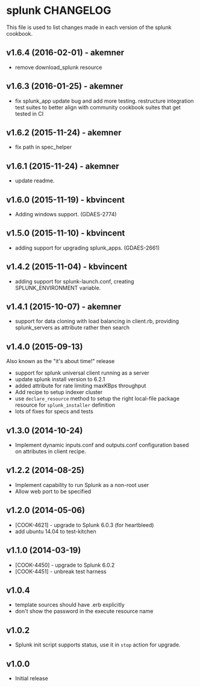 splunk CHANGELOG
================
This file is used to list changes made in each version of the splunk cookbook.

v1.6.4 (2016-02-01) - akemner
-------------------

- remove download_splunk resource

v1.6.3 (2016-01-25) - akemner
-------------------

- fix splunk_app update bug and add more testing. restructure integration test suites to better align with community cookbook suites that get tested in CI

v1.6.2 (2015-11-24) - akemner
-------------------

- fix path in spec_helper

v1.6.1 (2015-11-24) - akemner
-------------------

- update readme.

v1.6.0 (2015-11-19) - kbvincent
-------------------

- Adding windows support. (GDAES-2774)

v1.5.0 (2015-11-10) - kbvincent
-------------------

- adding support for upgrading splunk_apps. (GDAES-2661)

v1.4.2 (2015-11-04) - kbvincent
-------------------

- adding support for splunk-launch.conf, creating SPLUNK_ENVIRONMENT variable.


v1.4.1 (2015-10-07) - akemner
-------------------

- support for data cloning with load balancing in client.rb, providing splunk_servers as attribute rather then search


v1.4.0 (2015-09-13)
-------------------

Also known as the "it's about time!" release

- support for splunk universal client running as a server
- update splunk install version to 6.2.1
- added attribute for rate limiting maxKBps throughput
- Add recipe to setup indexer cluster
- use `declare_resource` method to setup the right local-file package resource for `splunk_installer` definition
- lots of fixes for specs and tests

v1.3.0 (2014-10-24)
-------------------

- Implement dynamic inputs.conf and outputs.conf configuration based on attributes in client recipe.

v1.2.2 (2014-08-25)
-------------------

- Implement capability to run Splunk as a non-root user
- Allow web port to be specified

v1.2.0 (2014-05-06)
-------------------
- [COOK-4621] - upgrade to Splunk 6.0.3 (for heartbleed)
- add ubuntu 14.04 to test-kitchen

v1.1.0 (2014-03-19)
-------------------
- [COOK-4450] - upgrade to Splunk 6.0.2
- [COOK-4451] - unbreak test harness

v1.0.4
------
- template sources should have .erb explicitly
- don't show the password in the execute resource name

v1.0.2
------
- Splunk init script supports status, use it in `stop` action for upgrade.

v1.0.0
-----
- Initial release

